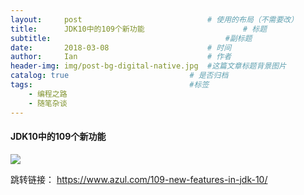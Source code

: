 ```yaml
---
layout:     post             				# 使用的布局（不需要改）
title:      JDK10中的109个新功能          			# 标题 
subtitle:    					  				#副标题
date:       2018-03-08  					# 时间
author:     Ian                  			# 作者
header-img: img/post-bg-digital-native.jpg	#这篇文章标题背景图片
catalog: true                        	# 是否归档
tags:                              		#标签
    - 编程之路
    - 随笔杂谈
---
```




#### JDK10中的109个新功能

![](https://www.azul.com/files/Screen-Shot-2018-03-01-at-10.59.40-768x540.jpg)


跳转链接：
<https://www.azul.com/109-new-features-in-jdk-10/>




